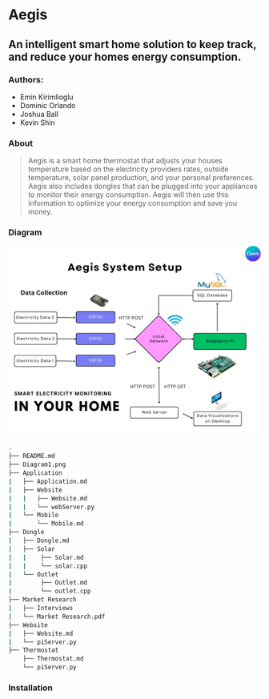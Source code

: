 # Aegis
## An intelligent smart home solution to keep track, and reduce your homes energy consumption.

### Authors:
- Emin Kirimlioglu
- Dominic Orlando
- Joshua Ball
- Kevin Shin

### About
> Aegis is a smart home thermostat that adjusts your houses temperature based on the electricity providers rates,
> outside temperature, solar panel production, and your personal preferences. Aegis also includes dongles that can be
> plugged into your appliances to monitor their energy consumption. Aegis will then use this information to optimize
> your energy consumption and save you money.

### Diagram

![Diagram1.png](Diagram1.png)

```bash
.
├── README.md
├── Diagram1.png
├── Application
|   ├── Application.md
|   ├── Website
|   |   ├── Website.md
|   |   └── webServer.py
|   └── Mobile
|       └── Mobile.md
├── Dongle
|   ├── Dongle.md
|   ├── Solar
|   |    ├── Solar.md
|   |    └── solar.cpp
|   └── Outlet
|        ├── Outlet.md
|        └── outlet.cpp
├── Market Research
|   ├── Interviews
|   └── Market Research.pdf
├── Website
|   ├── Website.md
|   └── piServer.py
├── Thermostat
    ├── Thermostat.md
    └── piServer.py
```

### Installation

